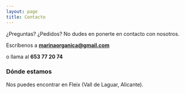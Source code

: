 ```yaml
---
layout: page
title: Contacto
---
```


<p class="message">
  ¿Preguntas? ¿Pedidos? No dudes en ponerte en contacto con nosotros.
</p>

Escríbenos a **[marinaorganica@gmail.com](mailto:marinaorganica@gmail.com)**

o llama al **653 77 20 74**

### Dónde estamos

Nos puedes encontrar en Fleix (Vall de Laguar, Alicante).
